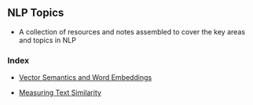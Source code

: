 
## NLP Topics

* A collection of resources and notes assembled to cover the key areas and topics in NLP



### Index

* [Vector Semantics and Word Embeddings](vector_semantics_and_word_embeddings)

* [Measuring Text Similarity](text_similarity)

